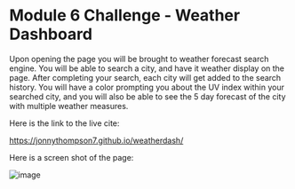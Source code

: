# Module 6 Challenge - Weather Dashboard

Upon opening the page you will be brought to weather forecast search engine. You will be able to search a city, and have it weather display on the page. After completing your search, each city will get added to the search history. You will have a color prompting you about the UV index within your searched city, and you will also be able to see the 5 day forecast of the city with multiple weather measures.

Here is the link to the live cite:

https://jonnythompson7.github.io/weatherdash/

Here is a screen shot of the page:

![image](https://user-images.githubusercontent.com/104740057/177661833-d815c759-0b47-4134-af53-f24cf74069a2.png)


